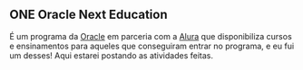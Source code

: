 ## ONE Oracle Next Education 
É um programa da [Oracle](https://www.oracle.com/br/) em parceria com a [Alura](https://www.alura.com.br) que disponibiliza cursos e ensinamentos para aqueles que conseguiram entrar no programa, e eu fui um desses!
Aqui estarei postando as atividades feitas.
 
